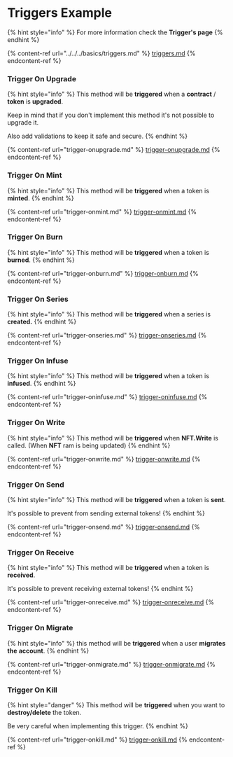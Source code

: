 # Triggers Example

{% hint style="info" %}
For more information check the **Trigger's page**
{% endhint %}

{% content-ref url="../../../basics/triggers.md" %}
[triggers.md](../../../basics/triggers.md)
{% endcontent-ref %}

### Trigger On Upgrade

{% hint style="info" %}
This method will be **triggered** when a **contract** / **token** is **upgraded**.

Keep in mind that if you don't implement this method it's not possible to upgrade it.

Also add validations to keep it safe and secure.
{% endhint %}

{% content-ref url="trigger-onupgrade.md" %}
[trigger-onupgrade.md](trigger-onupgrade.md)
{% endcontent-ref %}

### Trigger On Mint

{% hint style="info" %}
This method will be **triggered** when a token is **minted**.
{% endhint %}

{% content-ref url="trigger-onmint.md" %}
[trigger-onmint.md](trigger-onmint.md)
{% endcontent-ref %}

### Trigger On Burn

{% hint style="info" %}
This method will be **triggered** when a token is **burned**.
{% endhint %}

{% content-ref url="trigger-onburn.md" %}
[trigger-onburn.md](trigger-onburn.md)
{% endcontent-ref %}

### Trigger On Series

{% hint style="info" %}
This method will be **triggered** when a series is **created.**
{% endhint %}

{% content-ref url="trigger-onseries.md" %}
[trigger-onseries.md](trigger-onseries.md)
{% endcontent-ref %}

### Trigger On Infuse

{% hint style="info" %}
This method will be **triggered** when a token is **infused**.
{% endhint %}

{% content-ref url="trigger-oninfuse.md" %}
[trigger-oninfuse.md](trigger-oninfuse.md)
{% endcontent-ref %}

### Trigger On Write

{% hint style="info" %}
This method will be **triggered** when **NFT.Write** is called. (When **NFT** ram is being updated)
{% endhint %}

{% content-ref url="trigger-onwrite.md" %}
[trigger-onwrite.md](trigger-onwrite.md)
{% endcontent-ref %}

### Trigger On Send

{% hint style="info" %}
This method will be **triggered** when a token is **sent**.

It's possible to prevent from sending external tokens!
{% endhint %}

{% content-ref url="trigger-onsend.md" %}
[trigger-onsend.md](trigger-onsend.md)
{% endcontent-ref %}

### Trigger On Receive

{% hint style="info" %}
This method will be **triggered** when a token is **received**.

It's possible to prevent receiving external tokens!
{% endhint %}

{% content-ref url="trigger-onreceive.md" %}
[trigger-onreceive.md](trigger-onreceive.md)
{% endcontent-ref %}

### Trigger On Migrate

{% hint style="info" %}
this method will be **triggered** when a user **migrates** **the** **account**.
{% endhint %}

{% content-ref url="trigger-onmigrate.md" %}
[trigger-onmigrate.md](trigger-onmigrate.md)
{% endcontent-ref %}

### Trigger On Kill

{% hint style="danger" %}
This method will be **triggered** when you want to **destroy/delete** the token.

Be very careful when implementing this trigger.
{% endhint %}

{% content-ref url="trigger-onkill.md" %}
[trigger-onkill.md](trigger-onkill.md)
{% endcontent-ref %}

